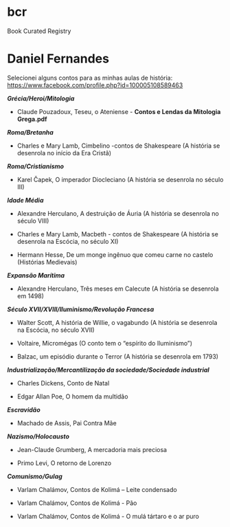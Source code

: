 # bcr
Book Curated Registry

# Daniel Fernandes
Selecionei alguns contos para as minhas aulas de história: https://www.facebook.com/profile.php?id=100005108589463

***Grécia/Heroi/Mitologia***

- Claude Pouzadoux, Teseu, o Ateniense - **Contos e Lendas da Mitologia Grega.pdf**

***Roma/Bretanha***

- Charles e Mary Lamb, Cimbelino -contos de Shakespeare (A história se desenrola no início da Era Cristã)

***Roma/Cristianismo***

- Karel Čapek, O imperador Diocleciano (A história se desenrola no século III)

***Idade Média***

- Alexandre Herculano, A destruição de Áuria (A história se desenrola no século VIII)

- Charles e Mary Lamb, Macbeth - contos de Shakespeare (A história se desenrola na Escócia, no século XI)

- Hermann Hesse, De um monge ingênuo que comeu carne no castelo (Histórias Medievais)

***Expansão Marítima***

- Alexandre Herculano, Três meses em Calecute (A história se desenrola em 1498)

***Século XVII/XVIII/Iluminismo/Revolução Francesa***

- Walter Scott, A história de Willie, o vagabundo (A história se desenrola na Escócia, no século XVII)

- Voltaire, Micromégas (O conto tem o “espírito do Iluminismo”)

- Balzac, um episódio durante o Terror (A história se desenrola em 1793)

***Industrialização/Mercantilização da sociedade/Sociedade industrial***

- Charles Dickens, Conto de Natal

- Edgar Allan Poe, O homem da multidão

***Escravidão***

- Machado de Assis, Pai Contra Mãe

***Nazismo/Holocausto***

- Jean-Claude Grumberg, A mercadoria mais preciosa

- Primo Levi, O retorno de Lorenzo

***Comunismo/Gulag***

- Varlam Chalámov, Contos de Kolimá – Leite condensado

- Varlam Chalámov, Contos de Kolimá - Pão

- Varlam Chalámov, Contos de Kolimá - O mulá tártaro e o ar puro
